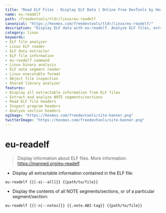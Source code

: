 ```yaml
---
title: "Read ELF Files - Display ELF Data | Online Free DevTools by Hexmos"
name: eu-readelf
path: /freedevtools/tldr/linux/eu-readelf
canonical: "https://hexmos.com/freedevtools/tldr/linux/eu-readelf/"
description: "Display ELF data with eu-readelf. Analyze ELF files, extract information, and inspect notes. Free online tool, no registration required."
category: linux
keywords:
- ELF file analyzer
- Linux ELF reader
- ELF data extractor
- ELF file information
- eu-readelf command
- Linux binary analysis
- ELF note segment reader
- Linux executable format
- Object file inspection
- Shared library analyzer
features:
- Display all extractable information from ELF files
- Extract and analyze NOTE segments/sections
- Read ELF file headers
- Inspect program headers
- Analyze section headers
ogImage: "https://hexmos.com/freedevtools/site-banner.png"
twitterImage: "https://hexmos.com/freedevtools/site-banner.png"
---
```


# eu-readelf

> Display information about ELF files.
> More information: <https://manned.org/eu-readelf>.

- Display all extractable information contained in the ELF file:

`eu-readelf {{[-a|--all]}} {{path/to/file}}`

- Display the contents of all NOTE segments/sections, or of a particular segment/section:

`eu-readelf {{[-n|--notes]}} {{.note.ABI-tag}} {{path/to/file}}`
